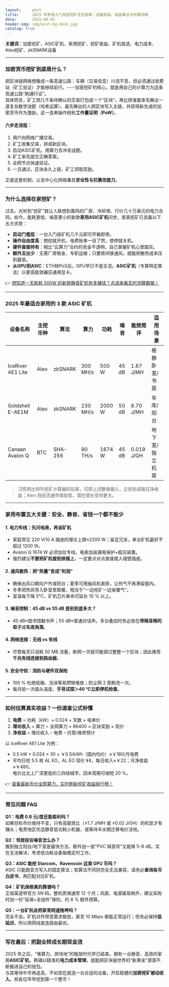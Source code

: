 ```yaml
---
layout:     post
title:      2025 年家用入门加密挖矿完全指南：设备挑选、收益算法与布置攻略
date:       2025-09-05
header-img: img/post-bg-desk.jpg
catalog: true
---
```


**关键词**：加密挖矿、ASIC矿机、家用挖矿、挖矿收益、矿机挑选、电力成本、Aleo挖矿、zkSNARK设备

---

### 加密货币挖矿到底是什么？

把区块链网络想像成一条高速公路：车辆（交易信息）川流不息，但必须通过收费站（矿工验证）才能继续前行。----加密挖矿的核心，就是用自己的计算力为这条高速公路“刷通行证”。  
具体而言，矿工把几千条待确认的交易打包成一个“区块”，再比拼谁能率先解出一道复杂数学谜题（哈希运算）。最先解出的人把区块写入主链，并获得新生成的加密货币作为激励，这一连串操作统称**工作量证明（PoW）**。

#### 六步走流程：

1. 用户向网络广播交易。  
2. 矿工收集交易，拼成新区块。  
3. 启动ASIC矿机，用算力去冲击谜题。  
4. 矿工率先提交正确答案。  
5. 全网节点快速验证。  
6. 一旦通过，区块永久上链，矿工领取奖励。

正是这套机制，让去中心化网络兼具**安全性与抗篡改能力**。

---

### 为什么选择在家挖矿？

过去，光听到“挖矿”就让人联想到轰鸣的厂房、冷却塔、行价几十万美元的电力合同。如今，能耗更低、噪音更小的新款**家用ASIC矿机**问世，居家挖矿已具备以下五大优势：

- **启动门槛低**：一台入门级矿机几千元即可开箱即用。  
- **操作自由度高**：想挖就开机，电费账单一目了然，想停就关机。  
- **硬件直接持有**：相比“云算力”合约的资金不透明，自己掌握矿机心里踏实。  
- **额外支出少**：无需厂房租金、专职运维；只要房间够通风，就能把散热成本压到最低。  
- **从GPU到ASIC**：ETH转PoS后，GPU早已不是主流。**ASIC矿机**（专算特定算法）以更高能效碾压通用显卡。

👉 [想知道一天能耗 500W 的新款静音矿机有多赚钱？点进来看实时测算数据！](https://okxdog.com/)

---

### 2025 年最适合家用的 3 款 ASIC 矿机

| 设备名称 | 主挖币种 | 算法 | 算力 | 功耗 | 噪音 | 能效简评 | 适用场景 |
|---|---|---|---|---|---|---|---|
| IceRiver AE1 Lite | Aleo | zkSNARK | 300 MH/s | 500 W | 45 dB | 1.67 J/MH | 极静卧室/书房 |
| Goldshell E-AE1M | Aleo | zkSNARK | 230 MH/s | 2000 W | 50 dB | 8.70 J/MH | 车库/阳台 |
| Canaan Avalon Q | BTC | SHA-256 | 90 TH/s | 1674 W | 45 dB | 0.019 J/GH | 地下室/独立机房 |

> 习惯用比特币挖矿计算器的玩家，可把上述数值输入，立刻生成每日净收益；Aleo 目前流通市值较低，潜在增长空间更大。

---

### 家用布置五大关键：安全、静音、省钱一个都不能少

#### 1. 电力布线：先问电表，再谈矿机  
- 家庭常见 220 V/10 A 插座的理论上限≈2200 W；留足冗余，单台矿机最好不超过 1200 W。  
- Avalon Q 1674 W 必须加拉专线，电表加装漏电保护+稳压装置。  
- 强烈建议**不要把矿机接到排插上**，一定要点对点直接接入墙壁插座。

#### 2. 通风散热：把“热量”变成“利润”  
- 确保出风口朝向户外或阳台；夏季可用抽风机直排，让热气不再滞留屋内。  
- 冬季把热风导入卧室里取暖，相当于“一边挖矿一边省暖气”。  
- 室温每下降 5℃，矿机芯片寿命可延长 10 % 以上。

#### 3. 噪音控制：45 dB vs 55 dB 差别到底多大？  
- 45 dB≈图书馆翻书声；55 dB≈普通对话声。多台叠加时务必放在**带隔音棉的柜子**或**车库角落**。

#### 4. 网络连接：无线 vs 有线  
- 尽管每天只消耗 50 MB 流量，断网一次就可能错过整整一个区块；因此推荐**千兆有线连接到路由器**。  

#### 5. 安全守则：消防与硬件双保险  
- 100 % 杜绝纸箱、泡沫等易燃物堆放；防尘网 2 周刷洗一次。  
- 每月验一次插头温度，**手背试探＞40 ℃立即停机检查**。

---

### 如何估算真实收益？一份速查公式秒懂

1. **电费** = 功耗（kW）× 0.024 × 天数 × 电单价  
2. **理论收入** = 算力 ÷ 全网算力 × 86400 × 区块奖励 × 现价  
3. **净收益** = 理论收入 – 电费 – 托管/维修预计  

以 IceRiver AE1 Lite 为例：  
- 0.5 kW × 0.024 × 30 × ￥0.5/kWh（国内均价）≈￥180/月电费  
- 平均日挖 5.5 枚 AL EO，AL EO 现价 ¥4，每日收入≈￥22；月净收益≈￥480。  
电价比北上广深更低的三四线城市，回本周期可缩短 20 %。

👉 [查看最新币价全网算力，实时刷新挖矿收益排行榜！](https://okxdog.com/)

---

### 常见问题 FAQ

**Q1：电费 0.8 元/度还能盈利吗？**  
如果目标币价维持不变，只有高能效比（≤1.7 J/MH 或 ≤0.02 J/GH）的机型才有赚头；电贵地区优选静音低功耗小机器，或等待丰水期迁移电价洼地。

**Q2：邻居投诉噪音怎么办？**  
搬到独立阳台/地下室是最快方法，额外加一层“PVC 隔音帘”又能降 5–8 dB。实在无法解决，考虑低功耗设备每晚定时工作。

**Q3：ASIC 能挖 Starcoin、Ravencoin 这类 GPU 币吗？**  
ASIC 只能跑官方写入的固定算法；若算法不同则完全无法兼容，请务必**查询各币白皮书**，再匹配对应矿机。

**Q4：矿机保修真的靠谱吗？**  
正规渠道带官方 SN 码，整机质保通常 12 个月；风扇、电源属易耗件，建议采购时加一份“延保+全组件”保险，约 8 % 额外预算。

**Q5：一台矿机会把家里网速拖垮吗？**  
完全不会。矿机对外带宽需求极低，甚至 10 Mbps 都能正常运行；但务必保持**低延迟**，所以用网线直连路由最优。

---

### 写在最后：把副业转成长期现金流

2025 年之后，“堆算力、拼场地”的粗放时代早已结束。拥有一台静音、高效的家用**ASIC矿机**，再辅以精准的**电力成本管理**，就能把区块链世界的“新黄金”源源不断搬进自己的钱包。  
与其等待牛市再追高，不如现在就选一台合适的设备，开启稳健的**加密挖矿被动收入**。祝各位早早挖到第一个整币！